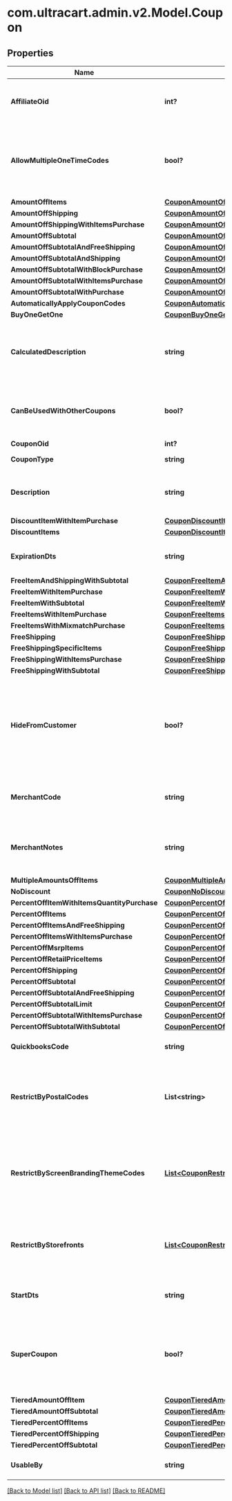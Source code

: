 # com.ultracart.admin.v2.Model.Coupon
## Properties

Name | Type | Description | Notes
------------ | ------------- | ------------- | -------------
**AffiliateOid** | **int?** | Associates an order with an affiliate when this value is set. | [optional] 
**AllowMultipleOneTimeCodes** | **bool?** | True if multiple one time codes for this coupon can be used on a cart at the same time. | [optional] 
**AmountOffItems** | [**CouponAmountOffItems**](CouponAmountOffItems.md) |  | [optional] 
**AmountOffShipping** | [**CouponAmountOffShipping**](CouponAmountOffShipping.md) |  | [optional] 
**AmountOffShippingWithItemsPurchase** | [**CouponAmountOffShippingWithItemsPurchase**](CouponAmountOffShippingWithItemsPurchase.md) |  | [optional] 
**AmountOffSubtotal** | [**CouponAmountOffSubtotal**](CouponAmountOffSubtotal.md) |  | [optional] 
**AmountOffSubtotalAndFreeShipping** | [**CouponAmountOffSubtotalFreeShippingWithPurchase**](CouponAmountOffSubtotalFreeShippingWithPurchase.md) |  | [optional] 
**AmountOffSubtotalAndShipping** | [**CouponAmountOffSubtotalAndShipping**](CouponAmountOffSubtotalAndShipping.md) |  | [optional] 
**AmountOffSubtotalWithBlockPurchase** | [**CouponAmountOffSubtotalWithBlockPurchase**](CouponAmountOffSubtotalWithBlockPurchase.md) |  | [optional] 
**AmountOffSubtotalWithItemsPurchase** | [**CouponAmountOffSubtotalWithItemsPurchase**](CouponAmountOffSubtotalWithItemsPurchase.md) |  | [optional] 
**AmountOffSubtotalWithPurchase** | [**CouponAmountOffSubtotalWithPurchase**](CouponAmountOffSubtotalWithPurchase.md) |  | [optional] 
**AutomaticallyApplyCouponCodes** | [**CouponAutomaticallyApplyCouponCodes**](CouponAutomaticallyApplyCouponCodes.md) |  | [optional] 
**BuyOneGetOne** | [**CouponBuyOneGetOneLimit**](CouponBuyOneGetOneLimit.md) |  | [optional] 
**CalculatedDescription** | **string** | Calculated description displayed to the customer if no description is specified. | [optional] 
**CanBeUsedWithOtherCoupons** | **bool?** | True if this coupon can be used with other coupons in a single order. | [optional] 
**CouponOid** | **int?** | Coupon oid. | [optional] 
**CouponType** | **string** | Coupon type. | [optional] 
**Description** | **string** | Description of the coupon up to 50 characters. | [optional] 
**DiscountItemWithItemPurchase** | [**CouponDiscountItemWithItemPurchase**](CouponDiscountItemWithItemPurchase.md) |  | [optional] 
**DiscountItems** | [**CouponDiscountItems**](CouponDiscountItems.md) |  | [optional] 
**ExpirationDts** | **string** | Date/time when coupon expires | [optional] 
**FreeItemAndShippingWithSubtotal** | [**CouponFreeItemAndShippingWithSubtotal**](CouponFreeItemAndShippingWithSubtotal.md) |  | [optional] 
**FreeItemWithItemPurchase** | [**CouponFreeItemWithItemPurchase**](CouponFreeItemWithItemPurchase.md) |  | [optional] 
**FreeItemWithSubtotal** | [**CouponFreeItemWithSubtotal**](CouponFreeItemWithSubtotal.md) |  | [optional] 
**FreeItemsWithItemPurchase** | [**CouponFreeItemsWithItemPurchase**](CouponFreeItemsWithItemPurchase.md) |  | [optional] 
**FreeItemsWithMixmatchPurchase** | [**CouponFreeItemsWithMixMatchPurchase**](CouponFreeItemsWithMixMatchPurchase.md) |  | [optional] 
**FreeShipping** | [**CouponFreeShipping**](CouponFreeShipping.md) |  | [optional] 
**FreeShippingSpecificItems** | [**CouponFreeShippingSpecificItems**](CouponFreeShippingSpecificItems.md) |  | [optional] 
**FreeShippingWithItemsPurchase** | [**CouponFreeShippingWithItemsPurchase**](CouponFreeShippingWithItemsPurchase.md) |  | [optional] 
**FreeShippingWithSubtotal** | [**CouponFreeShippingWithSubtotal**](CouponFreeShippingWithSubtotal.md) |  | [optional] 
**HideFromCustomer** | **bool?** | Hide coupon from customer during checkout.  Often used when coupons are automatic discounting mechanisms. | [optional] 
**MerchantCode** | **string** | Merchant code of coupon up to 20 characters. | [optional] 
**MerchantNotes** | **string** | Internal notes about this coupon.  These are not visible to customer. | [optional] 
**MultipleAmountsOffItems** | [**CouponMultipleAmountsOffItems**](CouponMultipleAmountsOffItems.md) |  | [optional] 
**NoDiscount** | [**CouponNoDiscount**](CouponNoDiscount.md) |  | [optional] 
**PercentOffItemWithItemsQuantityPurchase** | [**CouponPercentOffItemWithItemsQuantityPurchase**](CouponPercentOffItemWithItemsQuantityPurchase.md) |  | [optional] 
**PercentOffItems** | [**CouponPercentOffItems**](CouponPercentOffItems.md) |  | [optional] 
**PercentOffItemsAndFreeShipping** | [**CouponPercentOffItemsAndFreeShipping**](CouponPercentOffItemsAndFreeShipping.md) |  | [optional] 
**PercentOffItemsWithItemsPurchase** | [**CouponPercentOffItemsWithItemsPurchase**](CouponPercentOffItemsWithItemsPurchase.md) |  | [optional] 
**PercentOffMsrpItems** | [**CouponPercentOffMsrpItems**](CouponPercentOffMsrpItems.md) |  | [optional] 
**PercentOffRetailPriceItems** | [**CouponPercentOffRetailPriceItems**](CouponPercentOffRetailPriceItems.md) |  | [optional] 
**PercentOffShipping** | [**CouponPercentOffShipping**](CouponPercentOffShipping.md) |  | [optional] 
**PercentOffSubtotal** | [**CouponPercentOffSubtotal**](CouponPercentOffSubtotal.md) |  | [optional] 
**PercentOffSubtotalAndFreeShipping** | [**CouponPercentOffSubtotalAndFreeShipping**](CouponPercentOffSubtotalAndFreeShipping.md) |  | [optional] 
**PercentOffSubtotalLimit** | [**CouponPercentOffSubtotalLimit**](CouponPercentOffSubtotalLimit.md) |  | [optional] 
**PercentOffSubtotalWithItemsPurchase** | [**CouponPercentOffSubtotalWithItemsPurchase**](CouponPercentOffSubtotalWithItemsPurchase.md) |  | [optional] 
**PercentOffSubtotalWithSubtotal** | [**CouponPercentOffSubtotalWithSubtotal**](CouponPercentOffSubtotalWithSubtotal.md) |  | [optional] 
**QuickbooksCode** | **string** | Quickbooks accounting code. | [optional] 
**RestrictByPostalCodes** | **List&lt;string&gt;** | Optional list of postal codes which restrict a coupon to within these postal codes. | [optional] 
**RestrictByScreenBrandingThemeCodes** | [**List&lt;CouponRestriction&gt;**](CouponRestriction.md) | Optional list of legacy screen branding theme codes to limit coupon use to only those themes. | [optional] 
**RestrictByStorefronts** | [**List&lt;CouponRestriction&gt;**](CouponRestriction.md) | Optional list of storefronts to limit coupon use to only those storefronts. | [optional] 
**StartDts** | **string** | Date/time when coupon is valid | [optional] 
**SuperCoupon** | **bool?** | If true, this coupon can be used with ANY other coupon regardless of the other coupons configuration | [optional] 
**TieredAmountOffItem** | [**CouponTieredAmountOffItem**](CouponTieredAmountOffItem.md) |  | [optional] 
**TieredAmountOffSubtotal** | [**CouponTieredAmountOffSubtotal**](CouponTieredAmountOffSubtotal.md) |  | [optional] 
**TieredPercentOffItems** | [**CouponTieredPercentOffItems**](CouponTieredPercentOffItems.md) |  | [optional] 
**TieredPercentOffShipping** | [**CouponTieredPercentOffShipping**](CouponTieredPercentOffShipping.md) |  | [optional] 
**TieredPercentOffSubtotal** | [**CouponTieredPercentOffSubtotal**](CouponTieredPercentOffSubtotal.md) |  | [optional] 
**UsableBy** | **string** | Who may use this coupon. | [optional] 


[[Back to Model list]](../README.md#documentation-for-models) [[Back to API list]](../README.md#documentation-for-api-endpoints) [[Back to README]](../README.md)

